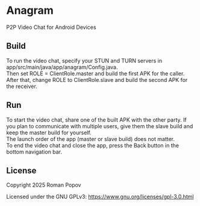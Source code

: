 # Anagram
P2P Video Chat for Android Devices
<br>

## Build
To run the video chat, specify your STUN and TURN servers in app/src/main/java/app/anagram/Config.java.
<br>
Then set ROLE = ClientRole.master and build the first APK for the caller.
<br>
After that, change ROLE to ClientRole.slave and build the second APK for the receiver.

## Run
To start the video chat, share one of the built APK with the other party. If you plan to communicate with multiple users, give them the slave build and keep the master build for yourself.
<br>
The launch order of the app (master or slave build) does not matter.
<br>
To end the video chat and close the app, press the Back button in the bottom navigation bar.

## License

Copyright 2025 Roman Popov

Licensed under the GNU GPLv3: https://www.gnu.org/licenses/gpl-3.0.html

